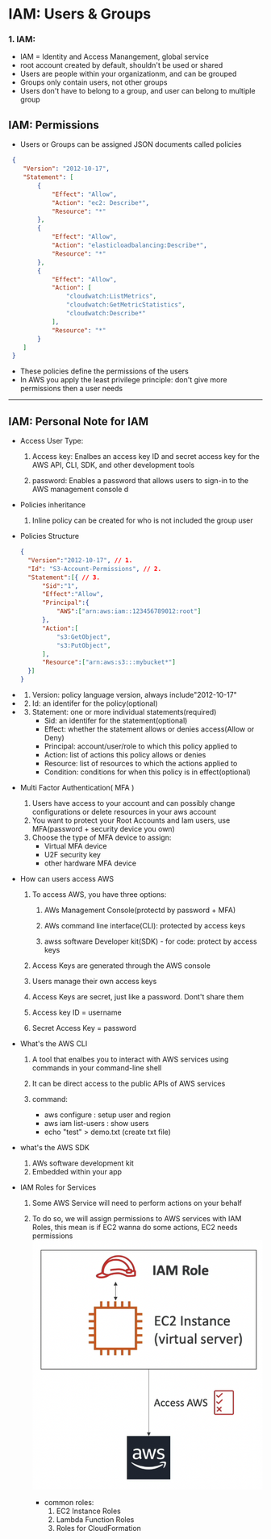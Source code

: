 # IAM: Users & Groups

### 1. IAM:

- IAM = Identity and Access Manangement, global service
- root account created by default, shouldn't be used or shared
- Users are people within your organizationm, and can be grouped
- Groups only contain users, not other groups
- Users don't have to belong to a group, and user can belong to multiple group

## IAM: Permissions

- Users or Groups can be assigned JSON documents called policies

```JSON
 {
    "Version": "2012-10-17",
    "Statement": [
        {
            "Effect": "Allow",
            "Action": "ec2: Describe*",
            "Resource": "*"
        },
        {
            "Effect": "Allow",
            "Action": "elasticloadbalancing:Describe*",
            "Resource": "*"
        },
        {
            "Effect": "Allow",
            "Action": [
                "cloudwatch:ListMetrics",
                "cloudwatch:GetMetricStatistics",
                "cloudwatch:Describe*"
            ],
            "Resource": "*"
        }
    ]
 }
```

- These policies define the permissions of the users
- In AWS you apply the least privilege principle: don't give more permissions then a user needs

---

## IAM: Personal Note for IAM

- Access User Type:

  1. Access key: Enalbes an access key ID and secret access key for the AWS API, CLI, SDK, and other development tools

  2. password: Enables a password that allows users to sign-in to the AWS management console
     d

- Policies inheritance

  1. Inline policy can be created for who is not included the group user

- Policies Structure

  ```JSON
  {
    "Version":"2012-10-17", // 1.
    "Id": "S3-Account-Permissions", // 2.
    "Statement":[{ // 3.
        "Sid":"1",
        "Effect":"Allow",
        "Principal":{
            "AWS":["arn:aws:iam::123456789012:root"]
        },
        "Action":[
            "s3:GetObject",
            "s3:PutObject",
        ],
        "Resource":["arn:aws:s3:::mybucket*"]
    }]
  }
  ```

- 1. Version: policy language version, always include"2012-10-17"
- 2. Id: an identifer for the policy(optional)
- 3. Statement: one or more individual statements(required)
     - Sid: an identifer for the statement(optional)
     - Effect: whether the statement allows or denies access(Allow or Deny)
     - Principal: account/user/role to which this policy applied to
     - Action: list of actions this policy allows or denies
     - Resource: list of resources to which the actions applied to
     - Condition: conditions for when this policy is in effect(optional)

- Multi Factor Authentication( MFA )

  1. Users have access to your account and can possibly change configurations or delete resources in your aws account
  2. You want to protect your Root Accounts and Iam users,
     use MFA(password + security device you own)
  3. Choose the type of MFA device to assign:
     - Virtual MFA device
     - U2F security key
     - other hardware MFA device

- How can users access AWS

  1. To access AWS, you have three options:

     1. AWs Management Console(protectd by password + MFA)

     2. AWs command line interface(CLI): protected by access keys

     3. awss software Developer kit(SDK) - for code: protect by access keys

  2. Access Keys are generated through the AWS console

  3. Users manage their own access keys

  4. Access Keys are secret, just like a password. Dont't share them

  5. Access key ID = username

  6. Secret Access Key = password

- What's the AWS CLI

  1. A tool that enalbes you to interact with AWS services using commands in your command-line shell

  2. It can be direct access to the public APIs of AWS services

  3. command:
     - aws configure : setup user and region
     - aws iam list-users : show users
     - echo "test" > demo.txt (create txt file)

- what's the AWS SDK

  1. AWs software development kit
  2. Embedded within your app

- IAM Roles for Services

  1. Some AWS Service will need to perform actions on your behalf

  2. To do so, we will assign permissions to AWS services with IAM Roles, this mean is if EC2 wanna do some actions, EC2 needs permissions
     ![alt text](../assets/1.png)

     - common roles:
       1. EC2 Instance Roles
       2. Lambda Function Roles
       3. Roles for CloudFormation
